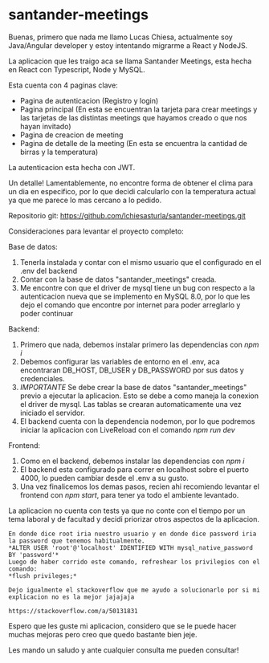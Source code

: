 # santander-meetings

Buenas, primero que nada me llamo Lucas Chiesa, actualmente soy Java/Angular developer y estoy intentando migrarme a React y NodeJS.

La aplicacion que les traigo aca se llama Santander Meetings, esta hecha en React con Typescript, Node y MySQL.

Esta cuenta con 4 paginas clave:

- Pagina de autenticacion (Registro y login)
- Pagina principal (En esta se encuentran la tarjeta para crear meetings y las tarjetas de las distintas meetings que hayamos creado o que nos hayan invitado)
- Pagina de creacion de meeting
- Pagina de detalle de la meeting (En esta se encuentra la cantidad de birras y la temperatura)

La autenticacion esta hecha con JWT.

Un detalle! Lamentablemente, no encontre forma de obtener el clima para un dia en especifico, por lo que decidi calcularlo con la temperatura actual ya que me parece lo mas cercano a lo pedido.

Repositorio git: https://github.com/lchiesasturla/santander-meetings.git

Consideraciones para levantar el proyecto completo:

Base de datos:

 1. Tenerla instalada y contar con el mismo usuario que el configurado en el .env del backend
 2. Contar con la base de datos "santander_meetings" creada.
 3. Me encontre con que el driver de mysql tiene un bug con respecto a la autenticacion nueva que se implemento en MySQL 8.0, por lo que les dejo el comando que encontre por internet para poder arreglarlo y poder continuar
 
 Backend:

 1. Primero que nada, debemos instalar primero las dependencias con *npm i*
 2. Debemos configurar las variables de entorno en el .env, aca encontraran DB_HOST, DB_USER y DB_PASSWORD por sus datos y credenciales.
 3. *IMPORTANTE* Se debe crear la base de datos "santander_meetings" previo a ejecutar la aplicacion. Esto se debe a como maneja la conexion el driver de mysql. Las tablas se crearan automaticamente una vez iniciado el servidor.
 4. El backend cuenta con la dependencia nodemon, por lo que podremos iniciar la aplicacion con LiveReload con el comando *npm run dev*
 
Frontend:

 1. Como en el backend, debemos instalar las dependencias con *npm i*
 2. El backend esta configurado para correr en localhost sobre el puerto 4000, lo pueden cambiar desde el .env a su gusto.
 3. Una vez finalicemos los demas pasos, recien ahi recomiendo levantar el frontend con *npm start*, para tener ya todo el ambiente levantado.

La aplicacion no cuenta con tests ya que no conte con el tiempo por un tema laboral y de facultad y decidi priorizar otros aspectos de la aplicacion.


    
	En donde dice root iria nuestro usuario y en donde dice password iria la password que tenemos habitualmente.
	*ALTER USER 'root'@'localhost' IDENTIFIED WITH mysql_native_password BY 'password'*
	Luego de haber corrido este comando, refreshear los privilegios con el comando:
	*flush privileges;*
	
	Dejo igualmente el stackoverflow que me ayudo a solucionarlo por si mi explicacion no es la mejor jajajaja
	
	https://stackoverflow.com/a/50131831

Espero que les guste mi aplicacion, considero que se le puede hacer muchas mejoras pero creo que quedo bastante bien jeje.

Les mando un saludo y ante cualquier consulta me pueden consultar!
